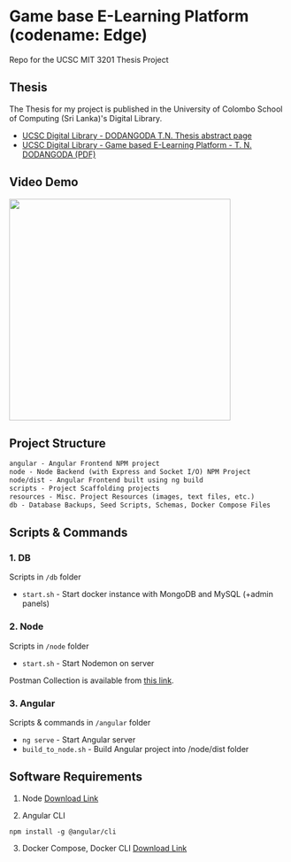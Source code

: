 # Game base E-Learning Platform (codename: Edge)
Repo for the UCSC MIT 3201 Thesis Project

## Thesis

The Thesis for my project is published in the University of Colombo School of Computing (Sri Lanka)'s Digital Library.
- [UCSC Digital Library - DODANGODA T.N. Thesis abstract page](https://dl.ucsc.cmb.ac.lk/jspui/handle/123456789/4708)
- [UCSC Digital Library - Game based E-Learning Platform - T. N. DODANGODA (PDF)](https://dl.ucsc.cmb.ac.lk/jspui/bitstream/123456789/4708/1/2018%20MIT%20016.pdf)

## Video Demo

<a href="https://youtube.com/playlist?list=PLYyKxvPeH7y0A_qSqwtvfOOloWLHxhvaI&si=RzOZEpH8HtTF-t2e"><img width="400" src="https://github.com/user-attachments/assets/94434ea3-c2e4-4911-baf4-9de1a7054dc1"/></a>

## Project Structure

```txt
angular - Angular Frontend NPM project
node - Node Backend (with Express and Socket I/O) NPM Project
node/dist - Angular Frontend built using ng build
scripts - Project Scaffolding projects
resources - Misc. Project Resources (images, text files, etc.)
db - Database Backups, Seed Scripts, Schemas, Docker Compose Files
```

## Scripts & Commands

### 1. DB
Scripts in `/db` folder

- `start.sh` - Start docker instance with MongoDB and MySQL (+admin panels)

### 2. Node
Scripts in `/node` folder

- `start.sh` - Start Nodemon on server

Postman Collection is available from [this link](https://www.getpostman.com/collections/8eeac3e774c23078aab1).

### 3. Angular
Scripts & commands in `/angular` folder

- `ng serve` - Start Angular server
- `build_to_node.sh` - Build Angular project into /node/dist folder

## Software Requirements

1. Node
[Download Link](https://nodejs.org/en/download/)

2. Angular CLI
```shell
npm install -g @angular/cli
```

3. Docker Compose, Docker CLI
[Download Link](https://docs.docker.com/get-docker/)
